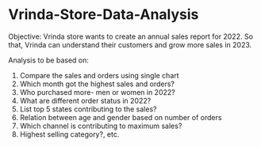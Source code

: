 # Vrinda-Store-Data-Analysis
Objective:
Vrinda store wants to create an annual sales report for 2022. So that, Vrinda can understand their customers and grow more sales in 2023.

Analysis to be based on:

1. Compare the sales and orders using single chart
2. Which month got the highest sales and orders? 
3. Who purchased more- men or women in 2022? 
4. What are different order status in 2022? 
5. List top 5 states contributing to the sales?
6. Relation between age and gender based on number of orders
7. Which channel is contributing to maximum sales? 
8. Highest selling category?, etc.

